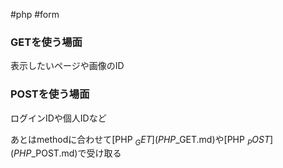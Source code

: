  #php #form 

### GETを使う場面
表示したいページや画像のID

### POSTを使う場面
ログインIDや個人IDなど

あとはmethodに合わせて[PHP $_GET](PHP%20$_GET.md)や[PHP $_POST](PHP%20$_POST.md)で受け取る


